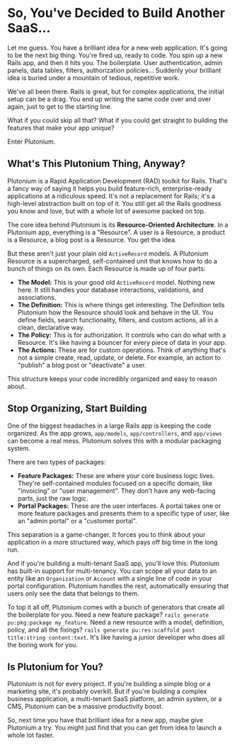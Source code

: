 # So, You've Decided to Build Another SaaS...

Let me guess. You have a brilliant idea for a new web application. It's going to be the next big thing. You're fired up, ready to code. You spin up a new Rails app, and then it hits you. The boilerplate. User authentication, admin panels, data tables, filters, authorization policies... Suddenly your brilliant idea is buried under a mountain of tedious, repetitive work.

We've all been there. Rails is great, but for complex applications, the initial setup can be a drag. You end up writing the same code over and over again, just to get to the starting line.

What if you could skip all that? What if you could get straight to building the features that make your app unique?

Enter Plutonium.

## What's This Plutonium Thing, Anyway?

Plutonium is a Rapid Application Development (RAD) toolkit for Rails. That's a fancy way of saying it helps you build feature-rich, enterprise-ready applications at a ridiculous speed. It's not a replacement for Rails; it's a high-level abstraction built on top of it. You still get all the Rails goodness you know and love, but with a whole lot of awesome packed on top.

The core idea behind Plutonium is its **Resource-Oriented Architecture**. In a Plutonium app, everything is a "Resource". A user is a Resource, a product is a Resource, a blog post is a Resource. You get the idea.

But these aren't just your plain old `ActiveRecord` models. A Plutonium Resource is a supercharged, self-contained unit that knows how to do a bunch of things on its own. Each Resource is made up of four parts:

*   **The Model:** This is your good old `ActiveRecord` model. Nothing new here. It still handles your database interactions, validations, and associations.
*   **The Definition:** This is where things get interesting. The Definition tells Plutonium how the Resource should look and behave in the UI. You define fields, search functionality, filters, and custom actions, all in a clean, declarative way.
*   **The Policy:** This is for authorization. It controls who can do what with a Resource. It's like having a bouncer for every piece of data in your app.
*   **The Actions:** These are for custom operations. Think of anything that's not a simple create, read, update, or delete. For example, an action to "publish" a blog post or "deactivate" a user.

This structure keeps your code incredibly organized and easy to reason about.

## Stop Organizing, Start Building

One of the biggest headaches in a large Rails app is keeping the code organized. As the app grows, `app/models`, `app/controllers`, and `app/views` can become a real mess. Plutonium solves this with a modular packaging system.

There are two types of packages:

*   **Feature Packages:** These are where your core business logic lives. They're self-contained modules focused on a specific domain, like "invoicing" or "user management". They don't have any web-facing parts, just the raw logic.
*   **Portal Packages:** These are the user interfaces. A portal takes one or more feature packages and presents them to a specific type of user, like an "admin portal" or a "customer portal".

This separation is a game-changer. It forces you to think about your application in a more structured way, which pays off big time in the long run.

And if you're building a multi-tenant SaaS app, you'll love this: Plutonium has built-in support for multi-tenancy. You can scope all your data to an entity like an `Organization` or `Account` with a single line of code in your portal configuration. Plutonium handles the rest, automatically ensuring that users only see the data that belongs to them.

To top it all off, Plutonium comes with a bunch of generators that create all the boilerplate for you. Need a new feature package? `rails generate pu:pkg:package my_feature`. Need a new resource with a model, definition, policy, and all the fixings? `rails generate pu:res:scaffold post title:string content:text`. It's like having a junior developer who does all the boring work for you.

## Is Plutonium for You?

Plutonium is not for every project. If you're building a simple blog or a marketing site, it's probably overkill. But if you're building a complex business application, a multi-tenant SaaS platform, an admin system, or a CMS, Plutonium can be a massive productivity boost.

So, next time you have that brilliant idea for a new app, maybe give Plutonium a try. You might just find that you can get from idea to launch a whole lot faster.
